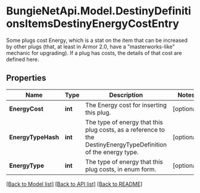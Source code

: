 # BungieNetApi.Model.DestinyDefinitionsItemsDestinyEnergyCostEntry
Some plugs cost Energy, which is a stat on the item that can be increased by other plugs (that, at least in Armor 2.0, have a \"masterworks-like\" mechanic for upgrading). If a plug has costs, the details of that cost are defined here.
## Properties

Name | Type | Description | Notes
------------ | ------------- | ------------- | -------------
**EnergyCost** | **int** | The Energy cost for inserting this plug. | [optional] 
**EnergyTypeHash** | **int** | The type of energy that this plug costs, as a reference to the DestinyEnergyTypeDefinition of the energy type. | [optional] 
**EnergyType** | **int** | The type of energy that this plug costs, in enum form. | [optional] 

[[Back to Model list]](../README.md#documentation-for-models) [[Back to API list]](../README.md#documentation-for-api-endpoints) [[Back to README]](../README.md)

